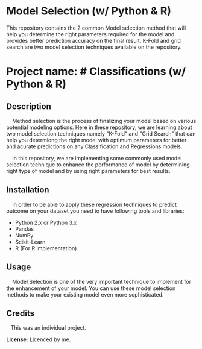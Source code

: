 # Model Selection (w/ Python & R)
This repository contains the 2 common Model selection method that will help you determine the right parameters required for the model and provides better prediction accuracy on the final result. K-Fold and grid search are two model selection techniques available on the repository.

# **Project name:** # Classifications (w/ Python & R)

## Description
&nbsp;&nbsp;&nbsp;&nbsp;Method selection is the process of finalizing your model based on various potential modeling options. Here in these repository, we are  learning about two model selection techniques namely "K-Fold" and "Grid Search" that can help you determiong the right model with optimum parameters for better and acurate predictions on any Classification and Regressions models. 

&nbsp;&nbsp;&nbsp;&nbsp;In this repository, we are implementing some commonly used model selection technique to enhance the performance of model by determining right type of model and by using right parameters for best results.


## Installation 
&nbsp;&nbsp;&nbsp;&nbsp;In order to be able to apply these regression techniques to predict outcome on your dataset you need to have following tools and libraries:
  * Python 2.x or Python 3.x
  * Pandas
  * NumPy
  * Scikit-Learn
  * R (For R implementation)

## Usage
&nbsp;&nbsp;&nbsp;&nbsp;Model Selection is one of the very important technique to implement for the enhancement of your model. You can use these model selection methods to make your existing model even more sophisticated.

## Credits 
&nbsp;&nbsp;&nbsp;This was an individual project.

**License:** Licenced by me.



